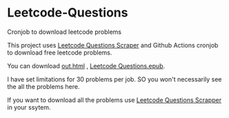 # Leetcode-Questions
Cronjob to download leetcode problems

This project uses [Leetcode Questions Scraper](https://github.com/Bishalsarang/Leetcode-Questions-Scraper) and Github Actions cronjob to download free leetcode problems.


You can download [out.html](https://github.com/Bishalsarang/Leetcode-Questions/blob/main/out.html) , [Leetcode Questions.epub](https://github.com/Bishalsarang/Leetcode-Questions/blob/main/Leetcode%20Questions.epub).

I have set limitations for 30 problems per job. SO you won't necessarily see the all the problems here.

If you want to download all the problems use [Leetcode Questions Scrapper](https://github.com/Bishalsarang/Leetcode-Questions-Scraper) in your ssytem.